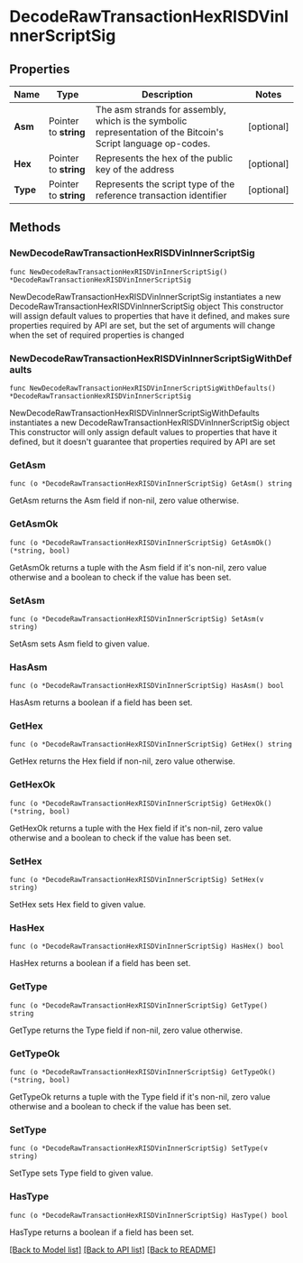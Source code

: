 # DecodeRawTransactionHexRISDVinInnerScriptSig

## Properties

Name | Type | Description | Notes
------------ | ------------- | ------------- | -------------
**Asm** | Pointer to **string** | The asm strands for assembly, which is the symbolic representation of the Bitcoin&#39;s Script language op-codes. | [optional] 
**Hex** | Pointer to **string** | Represents the hex of the public key of the address | [optional] 
**Type** | Pointer to **string** | Represents the script type of the reference transaction identifier | [optional] 

## Methods

### NewDecodeRawTransactionHexRISDVinInnerScriptSig

`func NewDecodeRawTransactionHexRISDVinInnerScriptSig() *DecodeRawTransactionHexRISDVinInnerScriptSig`

NewDecodeRawTransactionHexRISDVinInnerScriptSig instantiates a new DecodeRawTransactionHexRISDVinInnerScriptSig object
This constructor will assign default values to properties that have it defined,
and makes sure properties required by API are set, but the set of arguments
will change when the set of required properties is changed

### NewDecodeRawTransactionHexRISDVinInnerScriptSigWithDefaults

`func NewDecodeRawTransactionHexRISDVinInnerScriptSigWithDefaults() *DecodeRawTransactionHexRISDVinInnerScriptSig`

NewDecodeRawTransactionHexRISDVinInnerScriptSigWithDefaults instantiates a new DecodeRawTransactionHexRISDVinInnerScriptSig object
This constructor will only assign default values to properties that have it defined,
but it doesn't guarantee that properties required by API are set

### GetAsm

`func (o *DecodeRawTransactionHexRISDVinInnerScriptSig) GetAsm() string`

GetAsm returns the Asm field if non-nil, zero value otherwise.

### GetAsmOk

`func (o *DecodeRawTransactionHexRISDVinInnerScriptSig) GetAsmOk() (*string, bool)`

GetAsmOk returns a tuple with the Asm field if it's non-nil, zero value otherwise
and a boolean to check if the value has been set.

### SetAsm

`func (o *DecodeRawTransactionHexRISDVinInnerScriptSig) SetAsm(v string)`

SetAsm sets Asm field to given value.

### HasAsm

`func (o *DecodeRawTransactionHexRISDVinInnerScriptSig) HasAsm() bool`

HasAsm returns a boolean if a field has been set.

### GetHex

`func (o *DecodeRawTransactionHexRISDVinInnerScriptSig) GetHex() string`

GetHex returns the Hex field if non-nil, zero value otherwise.

### GetHexOk

`func (o *DecodeRawTransactionHexRISDVinInnerScriptSig) GetHexOk() (*string, bool)`

GetHexOk returns a tuple with the Hex field if it's non-nil, zero value otherwise
and a boolean to check if the value has been set.

### SetHex

`func (o *DecodeRawTransactionHexRISDVinInnerScriptSig) SetHex(v string)`

SetHex sets Hex field to given value.

### HasHex

`func (o *DecodeRawTransactionHexRISDVinInnerScriptSig) HasHex() bool`

HasHex returns a boolean if a field has been set.

### GetType

`func (o *DecodeRawTransactionHexRISDVinInnerScriptSig) GetType() string`

GetType returns the Type field if non-nil, zero value otherwise.

### GetTypeOk

`func (o *DecodeRawTransactionHexRISDVinInnerScriptSig) GetTypeOk() (*string, bool)`

GetTypeOk returns a tuple with the Type field if it's non-nil, zero value otherwise
and a boolean to check if the value has been set.

### SetType

`func (o *DecodeRawTransactionHexRISDVinInnerScriptSig) SetType(v string)`

SetType sets Type field to given value.

### HasType

`func (o *DecodeRawTransactionHexRISDVinInnerScriptSig) HasType() bool`

HasType returns a boolean if a field has been set.


[[Back to Model list]](../README.md#documentation-for-models) [[Back to API list]](../README.md#documentation-for-api-endpoints) [[Back to README]](../README.md)


